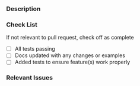### Description

<!-- Write Your Description Here ^  -->
<!-- Some things that may be of interest to address:
- Will a new version need to be released or is this a docs change?
- Which version should this be published as a part of? ("ASAP", "no idea", and specific version number)
- Does this impact the external API?
- Will it need to be a breaking change? -->

### Check List
If not relevant to pull request, check off as complete

- [ ] All tests passing
- [ ] Docs updated with any changes or examples
- [ ] Added tests to ensure feature(s) work properly

### Relevant Issues
<!-- List Relevant Issues here -->
<!-- * #1 -->
